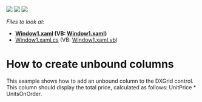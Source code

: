 <!-- default badges list -->
![](https://img.shields.io/endpoint?url=https://codecentral.devexpress.com/api/v1/VersionRange/128649520/21.2.2%2B)
[![](https://img.shields.io/badge/Open_in_DevExpress_Support_Center-FF7200?style=flat-square&logo=DevExpress&logoColor=white)](https://supportcenter.devexpress.com/ticket/details/E1503)
[![](https://img.shields.io/badge/📖_How_to_use_DevExpress_Examples-e9f6fc?style=flat-square)](https://docs.devexpress.com/GeneralInformation/403183)
<!-- default badges end -->
<!-- default file list -->
*Files to look at*:

* **[Window1.xaml](./CS/DXGrid_UnboundColumns/Window1.xaml) (VB: [Window1.xaml](./VB/DXGrid_UnboundColumns/Window1.xaml))**
* [Window1.xaml.cs](./CS/DXGrid_UnboundColumns/Window1.xaml.cs) (VB: [Window1.xaml.vb](./VB/DXGrid_UnboundColumns/Window1.xaml.vb))
<!-- default file list end -->
# How to create unbound columns


<p>This example shows how to add an unbound column to the DXGrid control. This column should display the total price, calculated as follows: UnitPrice * UnitsOnOrder.</p>

<br/>


